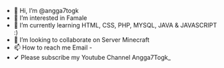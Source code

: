 - 👋 Hi, I’m @angga7togk
- 👀 I’m interested in Famale
- 🌱 I’m currently learning HTML, CSS, PHP, MYSQL, JAVA & JAVASCRIPT :)
- 💞️ I’m looking to collaborate on Server Minecraft
- 📫 How to reach me Email -
- ✔  Please subscribe my Youtube Channel Angga7Togk_

<!---
angga7togk/angga7togk is a ✨ special ✨ repository because its `README.md` (this file) appears on your GitHub profile.
You can click the Preview link to take a look at your changes.
--->
